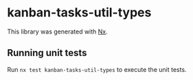 # kanban-tasks-util-types

This library was generated with [Nx](https://nx.dev).

## Running unit tests

Run `nx test kanban-tasks-util-types` to execute the unit tests.
